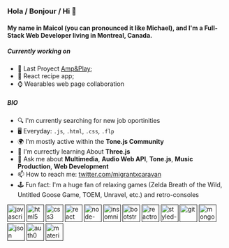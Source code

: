 ### Hola / Bonjour / Hi 👋

#### My name in Maicol (you can pronounced it like Michael), and  I'm a Full-Stack Web Developer living in Montreal, Canada.



##### Currently working on

- 🎺 Last Proyect [Amp&Play](https://github.com/MigrantCaravan/AmpAndPlay);
- 🍅 React recipe app;
- ⌚ Wearables web page collaboration

##### BIO

- 🔍 I'm currently searching for new job oportinities
- 🖥️ Everyday: `.js`, `.html`, `.css`, `.flp`
- 🌍 I'm mostly active within the **Tone.js Community**
- 🌱 I'm currectly learning About **Three.js**
- 💬 Ask me about **Multimedia**, **Audio Web API**, **Tone.js**, **Music Production**, **Web Development**
- 📫 How to reach me: [twitter.com/migrantxcaravan](https://twitter.com/migrantxcaravan)
- 🕹️ Fun fact: I'm a huge fan of relaxing games (Zelda Breath of the Wild, Untitled Goose Game, TOEM, Unravel, etc.) and retro-consoles


[<img src='https://cdn.jsdelivr.net/npm/simple-icons@3.0.1/icons/javascript.svg' alt='javascript' height='40'>]( )  [<img src='https://cdn.jsdelivr.net/npm/simple-icons@3.0.1/icons/html5.svg' alt='html5' height='40'>]( )  [<img src='https://cdn.jsdelivr.net/npm/simple-icons@3.0.1/icons/css3.svg' alt='css3' height='40'>]( )  [<img src='https://cdn.jsdelivr.net/npm/simple-icons@3.0.1/icons/react.svg' alt='react' height='40'>]( )  [<img src='https://cdn.jsdelivr.net/npm/simple-icons@3.0.1/icons/node-dot-js.svg' alt='node-dot-js' height='40'>]( )  [<img src='https://cdn.jsdelivr.net/npm/simple-icons@3.0.1/icons/insomnia.svg' alt='insomnia' height='40'>]( )  [<img src='https://cdn.jsdelivr.net/npm/simple-icons@3.0.1/icons/bootstrap.svg' alt='bootstrap' height='40'>]( )  [<img src='https://cdn.jsdelivr.net/npm/simple-icons@3.0.1/icons/reactrouter.svg' alt='reactrouter' height='40'>]( )  [<img src='https://cdn.jsdelivr.net/npm/simple-icons@3.0.1/icons/styled-components.svg' alt='styled-components' height='40'>]( )  [<img src='https://cdn.jsdelivr.net/npm/simple-icons@3.0.1/icons/git.svg' alt='git' height='40'>]( )  [<img src='https://cdn.jsdelivr.net/npm/simple-icons@3.0.1/icons/mongodb.svg' alt='mongodb' height='40'>]( )  [<img src='https://cdn.jsdelivr.net/npm/simple-icons@3.0.1/icons/json.svg' alt='json' height='40'>]( )  [<img src='https://cdn.jsdelivr.net/npm/simple-icons@3.0.1/icons/auth0.svg' alt='auth0' height='40'>]( )  [<img src='https://cdn.jsdelivr.net/npm/simple-icons@3.0.1/icons/material-ui.svg' alt='material-ui' height='40'>]( )  
